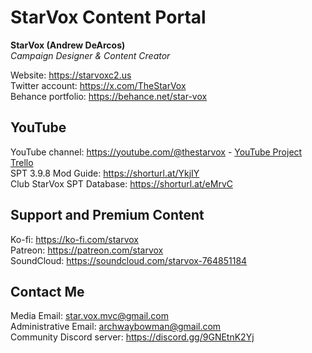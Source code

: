 # StarVox Content Portal  
**StarVox (Andrew DeArcos)**  
*Campaign Designer & Content Creator*


Website: https://starvoxc2.us  
Twitter account: https://x.com/TheStarVox  
Behance portfolio: https://behance.net/star-vox

##  YouTube  
YouTube channel: https://youtube.com/@thestarvox - [YouTube Project Trello](https://trello.com/invite/b/66b1b8ee6291e28eec98c6fb/ATTI8676fece4b38f844b6924c8d734f0df60491709A/the-spt-show)  
SPT 3.9.8 Mod Guide: https://shorturl.at/YkjIY  
Club StarVox SPT Database: https://shorturl.at/eMrvC


## Support and Premium Content  
Ko-fi: https://ko-fi.com/starvox  
Patreon: https://patreon.com/starvox  
SoundCloud: https://soundcloud.com/starvox-764851184


## Contact Me  
Media Email: star.vox.mvc@gmail.com  
Administrative Email: archwaybowman@gmail.com  
Community Discord server: https://discord.gg/9GNEtnK2Yj
